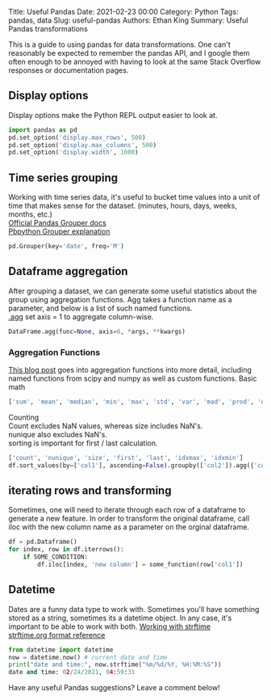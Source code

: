 Title: Useful Pandas 
Date: 2021-02-23 00:00
Category: Python
Tags: pandas, data
Slug: useful-pandas
Authors: Ethan King
Summary: Useful Pandas transformations

This is a guide to using pandas for data transformations. One can't reasonably be expected to remember the pandas API, 
and I google them often enough to be annoyed with having to look at the same Stack Overflow responses or documentation 
pages.

## Display options
Display options make the Python REPL output easier to look at.
```python
import pandas as pd
pd.set_option('display.max_rows', 500)
pd.set_option('display.max_columns', 500)
pd.set_option('display.width', 1000)
```

## Time series grouping 
Working with time series data, it's useful to bucket time values into a unit of time that makes 
sense for the dataset. (minutes, hours, days, weeks, months, etc.)  
[Official Pandas Grouper docs](https://pandas.pydata.org/pandas-docs/stable/reference/api/pandas.Grouper.html)  
[Pbpython Grouper explanation](https://pbpython.com/pandas-grouper-agg.html)  
```python
pd.Grouper(key='date', freq='M')
```
## Dataframe aggregation
After grouping a dataset, we can generate some useful statistics about the group using 
aggregation functions. Agg takes a function name as a parameter, and below is a list of such named functions.  
[.agg](https://pandas.pydata.org/pandas-docs/stable/reference/api/pandas.DataFrame.agg.html)
set axis = 1 to aggregate column-wise.
```python
DataFrame.agg(func=None, axis=0, *args, **kwargs)
```
### Aggregation Functions
[This blog post](https://pbpython.com/groupby-agg.html) goes into aggregation functions into more detail, including 
named functions from scipy and numpy as well as custom functions.
Basic math
```python
['sum', 'mean', 'median', 'min', 'max', 'std', 'var', 'mad', 'prod', 'describe']
```
Counting  
Count excludes NaN values, whereas size includes NaN's.    
nunique also excludes NaN's.  
sorting is important for first / last calculation.  
```python
['count', 'nunique', 'size', 'first', 'last', 'idxmax', 'idxmin']
df.sort_values(by=['col1'], ascending=False).groupby(['col2']).agg({'col2':'first'})
```

## iterating rows and transforming 
Sometimes, one will need to iterate through each row of a dataframe to generate a new feature. In order to transform the
original dataframe, call iloc with the new column name as a parameter on the orginal dataframe.
```python
df = pd.Dataframe()
for index, row in df.iterrows():
    if SOME_CONDITION:
        df.iloc[index, 'new column'] = some_function(row['col1'])
```

## Datetime
Dates are a funny data type to work with. Sometimes you'll have something stored as a string, sometimes its a 
datetime object. In any case, it's important to be able to work with both. 
[Working with strftime](https://www.programiz.com/python-programming/datetime/strftime)  
[strftime.org format reference](https://strftime.org/)  
```python
from datetime import datetime
now = datetime.now() # current date and time
print("date and time:", now.strftime("%m/%d/%Y, %H:%M:%S"))	
date and time: 02/24/2021, 04:59:31
```

Have any useful Pandas suggestions? Leave a comment below!